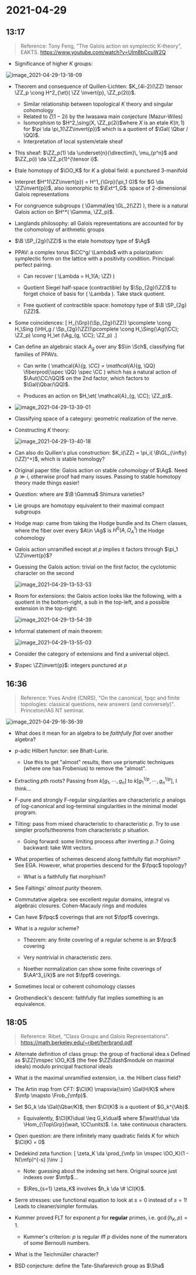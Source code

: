 # 2021-04-29

## 13:17

> Reference: Tony Feng, "The Galois action on symplectic K-theory", EAKTS. <https://www.youtube.com/watch?v=Ulm8bCcuW2Q>

- Significance of higher $K$ groups:

![image_2021-04-29-13-18-09](figures/image_2021-04-29-13-18-09.png)

- Theorem and consequence of Quillen-Lichten: $K_{4i-2}(\ZZ) \tensor \ZZ_p \cong H^2_{\et}( \ZZ \invert{p}, \ZZ_p(2i))$.
  - Similar relationship between topological $K$ theory and singular cohomology
  - Related to $\zeta(1-2i)$ by the Iwasawa main conjecture (Mazur-Wiles)
  - Isomorphism to $H^2_\sing(X, \ZZ_p(2i)$where $X$ is an etale $K(\pi, 1)$ for $\pi \da \pi_1(\ZZ\invert{p})$ which is a quotient of $\Gal( \Qbar / \QQ)$.
  - Interpretation of local system/etale sheaf 

- This sheaf: $\ZZ_p(1) \da \underset{n}{\directlim}\, \mu_{p^n}$ and $\ZZ_p(i) \da \ZZ_p(1)^{\tensor i}$.

- Etale homotopy of $\OO_K$ for $K$ a global field: a punctured 3-manifold
- Interpret $H^1(\ZZ\invert{p}) = H^1_{\Grp}(\pi_1 G)$ for $G \da \ZZ\invert{p})$, also isomorphic to $\Ext^1_G$: space of 2-dimensional Galois representations

- For congruence subgroups \( \Gamma\leq \GL_2(\ZZ) \), there is a natural Galois action on $H^*( \Gamma, \ZZ_p)$.

- Langlands philosophy: all Galois representations are accounted for by the cohomology of arithmetic groups

- $\B \SP_{2g}(\ZZ)$ is the etale homotopy type of $\Ag$

- PPAV: a complex torus $\CC^g/ \Lambda$ with a polarization: symplectic form on the lattice with a positivity condition.
  Principal: perfect pairing.

  - Can recover \( \Lambda = H_1(A; \ZZ) \) 
  - Quotient Siegel half-space (contractible) by $\Sp_{2g}(\ZZ)$ to forget choice of basis for \( \Lambda \).
  Take stack quotient.

  - Free quotient of contractible space: homotopy type of $\B \SP_{2g}(\ZZ)$.

- Some coincidences:
\[
H_{\Grp}(\Sp_{2g}(\ZZ)) \pcomplete
\cong
H_\Sing (\HH_g / \Sp_{2g}(\ZZ))\pcomplete
\cong
H_\Sing(\Ag(\CC); \ZZ_p)
\cong 
H_\et (\Ag_{g, \CC}; \ZZ_p)
.\]

- Can define an algebraic stack $A_g$ over any $S\in \Sch$, classifying flat families of PPAVs.
  - Can write \( \mathcal{A}_{g, \CC} = \mathcal{A}_{g, \QQ} \fiberprod{\spec \QQ} \spec \CC    \) which has a natural action of $\Aut(\CC/\QQ)$ on the 2nd factor, which factors to $\Gal(\Qbar/\QQ)$.

  - Produces an action on $H_\et( \mathcal{A}_{g, \CC}; \ZZ_p)$. 


- ![image_2021-04-29-13-39-01](figures/image_2021-04-29-13-39-01.png)

- Classifying space of a category: geometric realization of the nerve.

- Constructing $K$ theory:

  ![image_2021-04-29-13-40-18](figures/image_2021-04-29-13-40-18.png)

- Can also do Quillen's plus construction: $K_i(\ZZ) = \pi_i( \B\GL_{\infty}(\ZZ)^+)$, which is stable homology?

- Original paper title: Galois action on stable *cohomology* of $\Ag$.
  Need $p\gg i$, otherwise proof had many issues.
  Passing to stable homotopy theory made things easier!

- Question: where are $\B \Gamma$ Shimura varieties?

- Lie groups are homotopy equivalent to their maximal compact subgroups

- Hodge map: came from taking the Hodge bundle and its Chern classes, where the fiber over every $A\in \Ag$ is $H^0(A, \Omega_A^1)$ the Hodge cohomology

- Galois action unramified except at $p$ implies it factors through $\pi_1 \ZZ\invert{p}$?

- Guessing the Galois action: trivial on the first factor, the cyclotomic character on the second

  ![image_2021-04-29-13-53-53](figures/image_2021-04-29-13-53-53.png)

- Room for extensions: the Galois action looks like the following, with a quotient in the bottom-right, a sub in the top-left, and a possible extension in the top-right:

  ![image_2021-04-29-13-54-39](figures/image_2021-04-29-13-54-39.png)

- Informal statement of main theorem:

  ![image_2021-04-29-13-55-03](figures/image_2021-04-29-13-55-03.png)

- Consider the category of extensions and find a universal object.

- $\spec \ZZ\invert{p}$: integers punctured at $p$

## 16:36

> Reference: Yves André (CNRS), "On the canonical, fpqc and finite topologies: classical questions, new answers (and conversely)". Princeton/IAS NT seminar.

![image_2021-04-29-16-36-39](figures/image_2021-04-29-16-36-39.png)

- What does it mean for an algebra to be *faithfully flat* over another algebra?

- p-adic Hilbert functor: see Bhatt-Lurie.

  - Use this to get "almost" results, then use prismatic techniques (where one has Frobenius) to remove the "almost".

- Extracting $p$th roots? 
  Passing from $k[g_1, \cdots, g_n]$ to $k[g_1^{1/p}, \cdots, g_n^{1/p}]$, I think...

- F-pure and strongly F-regular singularities are characteristic $p$ analogs of log-canonical and log-terminal singularities in the minimal model program.

- Tilting: pass from mixed characteristic to characteristic $p$.
  Try to use simpler proofs/theorems from characteristic $p$ situation.

  - Going forward: some limiting process after inverting $p$..?
    Going backward: take Witt vectors.
    

- What properties of schemes descend along faithfully flat morphism? See EGA.
  However, what properties descend for the $\fpqc$ topology?

  - What is a faithfully flat morphism?

- See Faltings' *almost purity* theorem.

- Commutative algebra: see excellent regular domains, integral vs algebraic closures.
  Cohen-Macauly rings and modules

- Can have $\fpqc$ coverings that are not $\fppf$ coverings.

- What is a *regular* scheme?

  - Theorem: any finite covering of a regular scheme is an $\fpqc$ covering

  - Very nontrivial in characteristic zero.

  - Noether normalization can show some finite coverings of $\AA^3_{/k}$ are not $\fppf$ coverings.

- Sometimes local or coherent cohomology classes

- Grothendieck's descent: faithfully flat implies something is an equivalence.

## 18:05

> Reference: Ribet, "Class Groups and Galois Representations". <https://math.berkeley.edu/~ribet/herbrand.pdf>

- Alternate definition of class group: the group of fractional idea.s
  Defined as $\ZZ[\mspec \OO_K]$ (the free $\ZZ\dash$module on maximal ideals) modulo principal fractional ideals

- What *is* the maximal unramified extension, i.e. the Hilbert class field?

- The Artin map from CFT: $\Cl(K) \mapsvia{\sim} \Gal(H/K)$ where $\mfp \mapsto \Frob_{\mfp}$.

- Set $G_k \da \Gal(\Qbar/K)$, then $\Cl(K)$ is a quotient of $G_k^{\Ab}$.

  - Equivalently, $\Cl(K)\dual \leq G_k\dual$ where $(\wait)\dual \da \Hom_{\Top\Grp}(\wait, \CC\units)$.
  I.e. take continuous characters.

- Open question: are there infinitely many quadratic fields $K$ for which $\Cl(K) = 0$

- Dedekind zeta function:
\[
\zeta_K \da \prod_{\mfp \in \mspec \OO_K}(1 - N(\mfp)^{-s} )\inv
.\]
  - Note: guessing about the indexing set here.
  Original source just indexes over $\mfp$...

  - $\Res_{s=1} \zeta_K$ involves $h_k \da \# \Cl(K)$.

- Serre stresses: use functional equation to look at $s=0$ instead of $s=1$!
  Leads to cleaner/simpler formulas.

- Kummer proved FLT for exponent $p$ for **regular** primes, i.e. $\gcd(h_K, p) = 1$.
  - Kummer's criterion: $p$ is regular iff $p$ divides none of the numerators of some Bernoulli numbers.

- What is the Teichmüller character?

- BSD conjecture: define the Tate-Shafarevich group as $\Sha$


